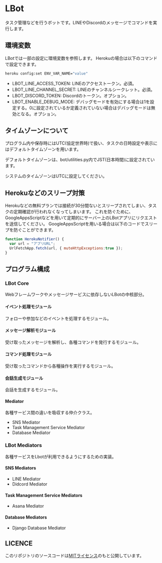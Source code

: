 # LBot

タスク管理などを行うボットです。LINEやDiscordのメッセージでコマンドを実行します。

## 環境変数

LBotでは一部の設定に環境変数を参照します。
Herokuの場合は以下のコマンドで設定できます。

```bash
heroku config:set ENV_VAR_NAME="value"
```

- LBOT_LINE_ACCESS_TOKEN: LINEのアクセストークン。必須。
- LBOT_LINE_CHANNEL_SECRET: LINEのチャンネルシークレット。必須。
- LBOT_DISCORD_TOKEN: Discordのトークン。オプション。
- LBOT_ENABLE_DEBUG_MODE: デバッグモードを有効にする場合は1を設定する。0に設定されているか定義されていない場合はデバッグモードは無効となる。オプション。

## タイムゾーンについて

プログラム内や保存時にはUTC(協定世界時)で扱い、タスクの日時設定や表示にはデフォルトタイムゾーンを用います。

デフォルトタイムゾーンは、bot/utilities.py内でJST(日本時間)に設定されています。

システムのタイムゾーンはUTCに設定してください。

## Herokuなどのスリープ対策

Herokuなどの無料プランでは接続が30分間ないとスリープされてしまい、タスクの定期確認が行われなくなってしまいます。
これを防ぐために、GoogleAppsScriptなどを用いて定期的にサーバー上のLBotアプリにリクエストを送信してください。
GoogleAppsScriptを用いる場合は以下のコードでスリープを防ぐことができます。

```js
function HerokuNotifier() {
  var url = "アプリURL";
  UrlFetchApp.fetch(url, { muteHttpExceptions:true });
}
```

## プログラム構成

### LBot Core

Webフレームワークやメッセージサービスに依存しないLBotの中核部分。

#### イベント処理モジュール

フォローや参加などのイベントを処理するモジュール。

#### メッセージ解析モジュール

受け取ったメッセージを解析し、各種コマンドを発行するモジュール。

#### コマンド処理モジュール

受け取ったコマンドから各種操作を実行するモジュール。

#### 会話生成モジュール

会話を生成するモジュール。

#### Mediator

各種サービス間の違いを吸収する仲介クラス。

- SNS Mediator
- Task Management Service Mediator
- Database Mediator

### LBot Mediators

各種サービスをLbotが利用できるようにするための実装。

#### SNS Mediators

- LINE Mediator
- Didcord Mediator

#### Task Management Service Mediators

- Asana Mediator

#### Database Mediators

- Django Database Mediator

## LICENCE

このリポジトリのソースコードは[MITライセンス](LICENSE)のもと公開しています。
